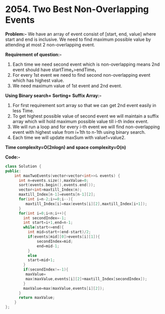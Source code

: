 # 2054. Two Best Non-Overlapping Events

**Problem:-** We have an array of event consist of [start, end, value] where start and end is inclusive. We need to find maximum possible value by attending at most 2 non-overlapping event.

**Requirement of question:-** 

1. Each time we need second event which is non-overlapping means 2nd event should have startTime₂>endTime₁
2. For every 1st event we need to find second non-overlapping event which has highest value.
3. We need  maximum value of 1st event and 2nd event.

**Using Binary search+ Sorting+ Suffix Array:-** 

1. For first requirement sort array so that we can get 2nd event easily in less Time.
2. To get highest possible value of second event we will maintain a suffix array which will hold maximum possible value till i-th index event.
3. We will run a loop and for every i-th event we will find non-overlapping event with highest value from i+1th to n-1th using binary search.
4. Each time we will update maxSum with value1+value2.

**Time complexity=O(2nlogn) and space complexity=O(n)**

**Code:-** 

```cpp
class Solution {
public:
    int maxTwoEvents(vector<vector<int>>& events) {
      int n=events.size(),maxValue=0;
      sort(events.begin(),events.end());
      vector<int>maxtill_Index(n);
      maxtill_Index[n-1]=events[n-1][2];
      for(int i=n-2;i>=0;i--){
         maxtill_Index[i]=max(events[i][2],maxtill_Index[i+1]);
      }
      for(int i=0;i<n;i++){
        int secondIndex=-1;
        int start=i+1,end=n-1;
        while(start<=end){
          int mid=start+(end-start)/2;
          if(events[mid][0]>events[i][1]){
              secondIndex=mid;
              end=mid-1;
          }
          else
          start=mid+1;
        }
        if(secondIndex!=-1){
         maxValue=
         max(maxValue,events[i][2]+maxtill_Index[secondIndex]);
        }
        maxValue=max(maxValue,events[i][2]);
      }
      return maxValue;
    }
};
```
